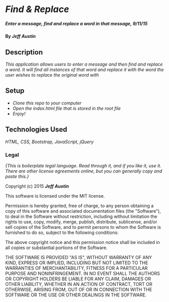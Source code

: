 # _Find & Replace_

##### _Enter a message, find and replace a word in that message,  9/11/15_

#### By _**Jeff Austin**_

## Description

_This application allows users to enter a message and then find and replace a word. It will find all instances of that word and replace it with the word the user wishes to replace the original word with_

## Setup

* _Clone this repo to your computer_
* _Open the index.html file that is stored in the root file_
* _Enjoy!_

## Technologies Used

_HTML, CSS, Bootstrap, JavaScript, jQuery_

### Legal

*{This is boilerplate legal language. Read through it, and if you like it, use it. There are other license agreements online, but you can generally copy and paste this.}*

Copyright (c) 2015 **_Jeff Austin_**

This software is licensed under the MIT license.

Permission is hereby granted, free of charge, to any person obtaining a copy
of this software and associated documentation files (the "Software"), to deal
in the Software without restriction, including without limitation the rights
to use, copy, modify, merge, publish, distribute, sublicense, and/or sell
copies of the Software, and to permit persons to whom the Software is
furnished to do so, subject to the following conditions:

The above copyright notice and this permission notice shall be included in
all copies or substantial portions of the Software.

THE SOFTWARE IS PROVIDED "AS IS", WITHOUT WARRANTY OF ANY KIND, EXPRESS OR
IMPLIED, INCLUDING BUT NOT LIMITED TO THE WARRANTIES OF MERCHANTABILITY,
FITNESS FOR A PARTICULAR PURPOSE AND NONINFRINGEMENT. IN NO EVENT SHALL THE
AUTHORS OR COPYRIGHT HOLDERS BE LIABLE FOR ANY CLAIM, DAMAGES OR OTHER
LIABILITY, WHETHER IN AN ACTION OF CONTRACT, TORT OR OTHERWISE, ARISING FROM,
OUT OF OR IN CONNECTION WITH THE SOFTWARE OR THE USE OR OTHER DEALINGS IN
THE SOFTWARE.
